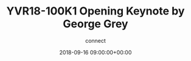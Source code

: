 ---
amazon_s3_presentation_url: None
amazon_s3_video_url: None
author: connect
categories:
- yvr18
comments: false
date: '2018-09-16 09:00:00+00:00'
image:
  featured: true
  name: YVR18-100K.png
  path: /assets/images/featured-images/YVR18-100K.png
layout: resource-post
session_id: YVR18-100K
session_track: Keynote
slideshare_presentation_url: None
speakers:
- biography: 'Employee #1 at Linaro. Background in running high technology companies,
    with extensive software, hardware and operating system experience.'
  company: Linaro
  job-title: CEO
  name: George Grey
  speaker-image: GeorgeGrey.jpg
title: 'YVR18-100K1 Opening Keynote by George Grey '
youtube_video_url: None
---